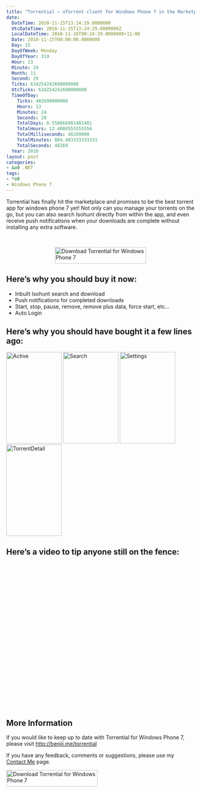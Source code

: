 ```yaml
---
title: "Torrential – uTorrent client for Windows Phone 7 in the Marketplace!"
date:
  DateTime: 2010-11-15T13:24:29.0000000
  UtcDateTime: 2010-11-15T13:24:29.0000000Z
  LocalDateTime: 2010-11-16T00:24:29.0000000+11:00
  Date: 2010-11-15T00:00:00.0000000
  Day: 15
  DayOfWeek: Monday
  DayOfYear: 319
  Hour: 13
  Minute: 24
  Month: 11
  Second: 29
  Ticks: 634254242690000000
  UtcTicks: 634254242690000000
  TimeOfDay:
    Ticks: 482690000000
    Hours: 13
    Minutes: 24
    Seconds: 29
    TotalDays: 0.558668981481481
    TotalHours: 13.4080555555556
    TotalMilliseconds: 48269000
    TotalMinutes: 804.483333333333
    TotalSeconds: 48269
  Year: 2010
layout: post
categories:
- &o0 .NET
tags:
- *o0
- Windows Phone 7
---
```


<p>Torrential has finally hit the marketplace and promises to be the best torrent app for windows phone 7 yet! Not only can you manage your torrents on the go, but you can also search Isohunt directly from within the app, and even receive push notifications when your downloads are complete without installing any extra software.</p>  <p>&#160;</p>  <p><a title="Download Torrential for Windows Phone 7" href="http://social.zune.net/redirect?type=phoneApp&amp;id=399b34ba-3eeb-df11-9264-00237de2db9e" target="_blank"><img style="border-right-width: 0px; display: block; float: none; border-top-width: 0px; border-bottom-width: 0px; margin-left: auto; border-left-width: 0px; margin-right: auto" title="Download Torrential for Windows Phone 7" border="0" alt="Download Torrential for Windows Phone 7" src="http://benjii.me/wp-content/uploads/2010/11/wp7_English_480x80_blue.png" width="244" height="44" /></a> </p>  <h2>Here’s why you should buy it now:</h2>  <ul>   <li>Inbuilt Isohunt search and download </li>    <li>Push notifications for completed downloads </li>    <li>Start, stop, pause, remove, remove plus data, force start, etc… </li>    <li>Auto Login </li> </ul>  <h2>Here’s why you should have bought it a few lines ago:</h2>  <p><a href="http://benjii.me/wp-content/uploads/2010/11/Active2.png"><img style="border-right-width: 0px; display: inline; border-top-width: 0px; border-bottom-width: 0px; border-left-width: 0px" title="Active" border="0" alt="Active" src="http://benjii.me/wp-content/uploads/2010/11/Active_thumb1.png" width="148" height="244" /></a> <a href="http://benjii.me/wp-content/uploads/2010/11/Search4.png"><img style="border-right-width: 0px; display: inline; border-top-width: 0px; border-bottom-width: 0px; border-left-width: 0px" title="Search" border="0" alt="Search" src="http://benjii.me/wp-content/uploads/2010/11/Search_thumb2.png" width="148" height="244" /></a> <a href="http://benjii.me/wp-content/uploads/2010/11/Settings4.png"><img style="border-right-width: 0px; display: inline; border-top-width: 0px; border-bottom-width: 0px; border-left-width: 0px" title="Settings" border="0" alt="Settings" src="http://benjii.me/wp-content/uploads/2010/11/Settings_thumb2.png" width="148" height="244" /></a> <a href="http://benjii.me/wp-content/uploads/2010/11/TorrentDetail4.png"><img style="border-right-width: 0px; display: inline; border-top-width: 0px; border-bottom-width: 0px; border-left-width: 0px" title="TorrentDetail" border="0" alt="TorrentDetail" src="http://benjii.me/wp-content/uploads/2010/11/TorrentDetail_thumb2.png" width="148" height="244" /></a> </p>  <h2>Here’s a video to tip anyone still on the fence:</h2> <object width="480" height="385"><param name="movie" value="http://www.youtube.com/v/OupQbrGmaXk?fs=1&amp;hl=en_GB"></param><param name="allowFullScreen" value="true"></param><param name="allowscriptaccess" value="always"></param><embed src="http://www.youtube.com/v/OupQbrGmaXk?fs=1&amp;hl=en_GB" type="application/x-shockwave-flash" allowscriptaccess="always" allowfullscreen="true" width="480" height="385"></embed></object>  <h2>More Information</h2>  <p>If you would like to keep up to date with Torrential for Windows Phone 7, please visit <a title="Torrential the uTorrent App for Windows Phone 7" href="http://benjii.me/torrential">http://benjii.me/torrential</a></p>  <p>If you have any feedback, comments or suggestions, please use my <a title="Contact Me" href="http://benjii.me/contact-me">Contact Me</a> page.</p>  <p><a title="Download Torrential for Windows Phone 7" href="http://social.zune.net/redirect?type=phoneApp&amp;id=399b34ba-3eeb-df11-9264-00237de2db9e" target="_blank"><img style="border-right-width: 0px; display: inline; border-top-width: 0px; border-bottom-width: 0px; margin-left: 0px; border-left-width: 0px; margin-right: 0px" title="Download Torrential for Windows Phone 7" border="0" alt="Download Torrential for Windows Phone 7" align="left" src="http://benjii.me/wp-content/uploads/2010/11/wp7_English_480x80_blue1.png" width="244" height="44" /></a></p>
